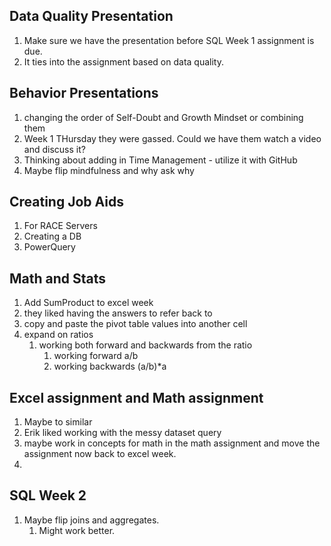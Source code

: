 ## Data Quality Presentation

1. Make sure we have the presentation before SQL Week 1 assignment is due.
  1. It ties into the assignment based on data quality.

## Behavior Presentations

1. changing the order of Self-Doubt and Growth Mindset or combining them
2. Week 1 THursday they were gassed.  Could we have them watch a video and discuss it?
3. Thinking about adding in Time Management - utilize it with GitHub
4. Maybe flip mindfulness and why ask why

## Creating Job Aids

1.  For RACE Servers
2.  Creating a DB
3.  PowerQuery


## Math and Stats

1. Add SumProduct to excel week
2. they liked having the answers to refer back to
3. copy and paste the pivot table values into another cell
4. expand on ratios
   1. working both forward and backwards from the ratio
      1. working forward a/b
      2. working backwards (a/b)*a
   


## Excel assignment and Math assignment
1.  Maybe to similar
2.  Erik liked working with the messy dataset query
3.  maybe work in concepts for math in the math assignment and move the assignment now back to excel week.
4.  
## SQL Week 2
1.  Maybe flip joins and aggregates.  
    1.  Might work better.